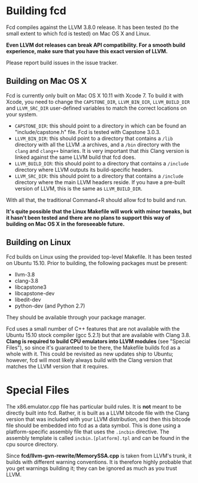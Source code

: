 # Building fcd

Fcd compiles against the LLVM 3.8.0 release. It has been tested (to the small
extent to which fcd is tested) on Mac OS X and Linux.

**Even LLVM dot releases can break API compatibility. For a smooth build
experience, make sure that you have this exact version of LLVM.**

Please report build issues in the issue tracker.

## Building on Mac OS X

Fcd is currently only built on Mac OS X 10.11 with Xcode 7. To build it with
Xcode, you need to change the `CAPSTONE_DIR`, `LLVM_BIN_DIR`, `LLVM_BUILD_DIR`
and `LLVM_SRC_DIR` user-defined variables to match the correct locations on
your system.

* `CAPSTONE_DIR`: this should point to a directory in which can be found an
  "include/capstone.h" file. Fcd is tested with Capstone 3.0.3.
* `LLVM_BIN_DIR`: this should point to a directory that contains a `/lib`
  directory with all the LLVM .a archives, and a `/bin` directory with the
  `clang` and `clang++` binaries. It is very important that *this* Clang version
  is linked against the same LLVM build that fcd does.
* `LLVM_BUILD_DIR`: this should point to a directory that contains a `/include`
  directory where LLVM outputs its build-specific headers.
* `LLVM_SRC_DIR`: this should point to a directory that contains a `/include`
  directory where the main LLVM headers reside. If you have a pre-built version
  of LLVM, this is the same as `LLVM_BUILD_DIR`.

With all that, the traditional Command+R should allow fcd to build and run.

**It's quite possible that the Linux Makefile will work with minor tweaks, but
it hasn't been tested and there are no plans to support this way of building on
Mac OS X in the foreseeable future.**

## Building on Linux

Fcd builds on Linux using the provided top-level Makefile. It has been tested on
Ubuntu 15.10. Prior to building, the following packages must be present:

* llvm-3.8
* clang-3.8
* libcapstone3
* libcapstone-dev
* libedit-dev
* python-dev (and Python 2.7)

They should be available through your package manager.

Fcd uses a small number of C++ features that are not available with the Ubuntu
15.10 stock compiler (gcc 5.2.1) but that are available with Clang 3.8. **Clang
is required to build CPU emulators into LLVM modules** (see "Special Files"), so
since it's guaranteed to be there, the Makefile builds fcd as a whole with it.
This could be revisited as new updates ship to Ubuntu; however, fcd will most
likely always build with the Clang version that matches the LLVM version that it
requires.

# Special Files

The x86.emulator.cpp file has particular build rules. It is **not** meant to be
directly built into fcd. Rather, it is built as a LLVM bitcode file with
the Clang version that was included with your LLVM distribution, and then this
bitcode file should be embedded into fcd as a data symbol. This is done using
a platform-specific assembly file that uses the `.incbin` directive. The
assembly template is called `incbin.[platform].tpl` and can be found in the cpu
source directory.

Since **fcd/llvm-gvn-rewrite/MemorySSA.cpp** is taken from LLVM's trunk, it
builds with different warning conventions. It is therefore highly probable that
you get warnings building it; they can be ignored as much as you trust LLVM.
